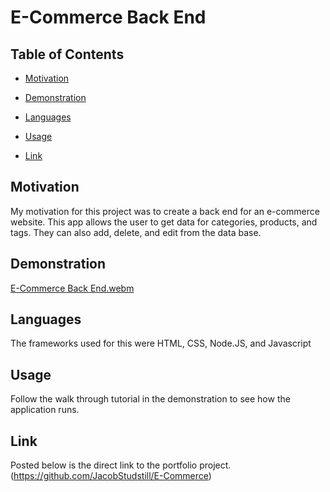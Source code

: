 # E-Commerce Back End

## Table of Contents
* [Motivation](#Motivation)

* [Demonstration](#Demonstration)

* [Languages](#Languages)

* [Usage](#Usage)

* [Link](#Link)



## Motivation

My motivation for this project was to create a back end for an e-commerce website. This app allows the user to get data for categories, products, and tags. They can also add, delete, and edit from the data base.

## Demonstration




[E-Commerce Back End.webm](https://user-images.githubusercontent.com/50425416/217722409-369e171e-1283-4537-a0c9-19ac5546754b.webm)




## Languages

The frameworks used for this were HTML, CSS, Node.JS, and Javascript

## Usage

Follow the walk through tutorial in the demonstration to see how the application runs.

## Link

Posted below is the direct link to the portfolio project.
(https://github.com/JacobStudstill/E-Commerce)

